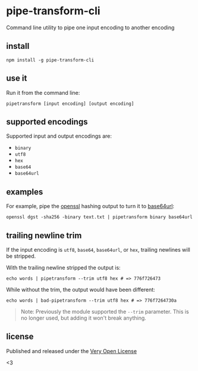# pipe-transform-cli

Command line utility to pipe one input encoding to another encoding

## install

	npm install -g pipe-transform-cli

## use it

Run it from the command line:

	pipetransform [input encoding] [output encoding]

## supported encodings

Supported input and output encodings are:

* `binary`
* `utf8`
* `hex`
* `base64`
* `base64url`

## examples

For example, pipe the [openssl](https://www.openssl.org) hashing output
to turn it to [base64url]():

	openssl dgst -sha256 -binary text.txt | pipetransform binary base64url

## trailing newline trim

If the input encoding is `utf8`, `base64`, `base64url`, or `hex`, trailing
newlines will be stripped.

With the trailing newline stripped the output is:

	echo words | pipetransform --trim utf8 hex # => 776f726473

While without the trim, the output would have been different:

	echo words | bad-pipetransform --trim utf8 hex # => 776f7264730a

> Note: Previously the module supported the `--trim` parameter. This
> is no longer used, but adding it won't break anything.

## license

Published and released under the [Very Open License](http://veryopenlicense.com)

<3
